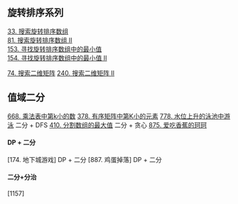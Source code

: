 ## 旋转排序系列
[33. 搜索旋转排序数组](https://leetcode-cn.com/problems/search-in-rotated-sorted-array/)  
[81. 搜索旋转排序数组 II](https://leetcode-cn.com/problems/search-in-rotated-sorted-array-ii/)  
[153. 寻找旋转排序数组中的最小值](https://leetcode-cn.com/problems/find-minimum-in-rotated-sorted-array/)  
[154. 寻找旋转排序数组中的最小值 II](https://leetcode-cn.com/problems/find-minimum-in-rotated-sorted-array-ii/)  

[74. 搜索二维矩阵](https://leetcode-cn.com/problems/search-a-2d-matrix/)
[240. 搜索二维矩阵 II](https://leetcode-cn.com/problems/search-a-2d-matrix-ii/)

## 值域二分
[668. 乘法表中第k小的数](https://leetcode-cn.com/problems/kth-smallest-number-in-multiplication-table/)
[378. 有序矩阵中第K小的元素](https://leetcode-cn.com/problems/kth-smallest-element-in-a-sorted-matrix/)
[778. 水位上升的泳池中游泳](https://leetcode-cn.com/problems/swim-in-rising-water/) 二分 + DFS
[410. 分割数组的最大值](https://leetcode-cn.com/problems/split-array-largest-sum/) 二分 + 贪心
[875. 爱吃香蕉的珂珂](https://leetcode-cn.com/problems/koko-eating-bananas/)

#### DP + 二分
[174. 地下城游戏] DP + 二分
[887. 鸡蛋掉落] DP + 二分

#### 二分+分治
[1157]
